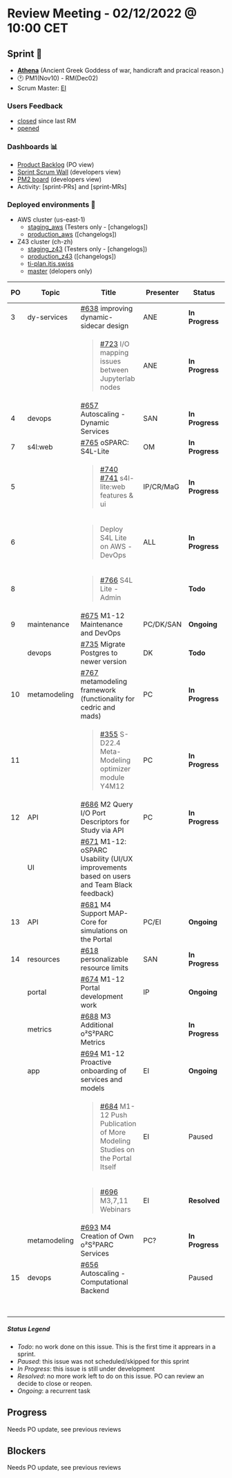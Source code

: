 # Review Meeting - 02/12/2022 @ 10:00 CET

## Sprint 🏃

- [**Athena**](https://www.britannica.com/topic/Athena-Greek-mythology) (Ancient Greek Goddess of war, handicraft and pracical reason.)
- 🕐 PM1(Nov10) - RM(Dec02)
- Scrum Master: [EI](https://github.com/elisabettai)

### Users Feedback

- [closed](https://github.com/pulls?q=is%3Apr+archived%3Afalse+user%3AITISFoundation+closed%3A%3E2022-11-07) since last RM
- [opened](https://github.com/ITISFoundation/osparc-issues/issues?q=is%3Aissue+is%3Aopen+sort%3Areactions)

### Dashboards 📊

- [Product Backlog](https://github.com/orgs/ITISFoundation/projects/3) (PO view)
- [Sprint Scrum Wall](https://app.zenhub.com/workspaces/osparc---scrum-wall-5c9260f3d76ef51f6b0fe78d/board?repos=118596920,174557929,151701223,135289610,118910047,181836792,167586968) (developers view)
- [PM2 board](https://github.com/orgs/ITISFoundation/projects/9) (developers view)
- Activity: [sprint-PRs] and [sprint-MRs]

### Deployed environments 🚀

- AWS cluster (us-east-1)
  - [staging_aws](https://staging.osparc.io) (Testers only - [changelogs])
  - [production_aws](https://osparc.io) ([changelogs])
- Z43 cluster (ch-zh)
  - [staging_z43](http://osparc-staging.speag.com) (Testers only - [changelogs])
  - [production_z43](http://osparc.speag.com) ([changelogs])
  - [ti-plan.itis.swiss](http://ti-plan.itis.swiss)
  - [master](https://osparc-master.speag.com) (delopers only)


| PO | Topic        | Title                                                                                                | Presenter | Status          | Duration | Start-Time |
|----|--------------|------------------------------------------------------------------------------------------------------|-----------|-----------------|----------|------------|
| 3  | dy-services  | [#638] improving dynamic-sidecar design                                                              |   ANE     | **In Progress** |          |            |
|    |              | <blockquote>[#723] I/O mapping issues between Jupyterlab nodes </blockquote>                         |   ANE     | **In Progress** |          |            |
| 4  | devops       | [#657] Autoscaling - Dynamic Services                                                                |   SAN     | **In Progress** |          |            |
| 7  | s4l:web      | [#765] oSPARC: S4L-Lite                                                                              |    OM     | **In Progress** |    10'   |            |
| 5  |              | <blockquote>[#740] [#741] s4l-lite:web features & ui</blockquote>                                    | IP/CR/MaG | **In Progress** |          |            |
| 6  |              | <blockquote>Deploy S4L Lite on AWS - DevOps</blockquote>                                             |   ALL     | **In Progress** |          |            |
| 8  |              | <blockquote>[#766] S4L Lite - Admin</blockquote>                                                     |           | **Todo**        |          |            |
| 9  | maintenance  | [#675] M1-12 Maintenance and DevOps                                                                  | PC/DK/SAN | **Ongoing**     |          |            |
|    | devops       | [#735] Migrate Postgres to newer version                                                             |    DK     | **Todo**        |          |            |
| 10 | metamodeling | [#767] metamodeling framework (functionality for cedric and mads)                                    |    PC     | **In Progress** |          |            |
| 11 |              | <blockquote>[#355] S-D22.4 Meta-Modeling optimizer module Y4M12</blockquote>                         |    PC     | **In Progress** |          |            |
| 12 | API          | [#686] M2 Query I/O Port Descriptors for Study via API                                               |    PC     | **In Progress** |          |            |
|    | UI           | [#671] M1-12: oSPARC Usability (UI/UX improvements based on users and Team Black feedback)           |           |                 |          |            |
| 13 | API          | [#681] M4 Support MAP-Core for simulations on the Portal                                             |   PC/EI   | **Ongoing**     |          |            |
| 14 | resources    | [#618] personalizable resource limits                                                                |    SAN    | **In Progress** |          |            |
|    | portal       | [#674] M1-12 Portal development work                                                                 |    IP     | **Ongoing**     |          |            |
|    | metrics      | [#688] M3 Additional o²S²PARC Metrics                                                                |           | **In Progress** |          |            |
|    | app          | [#694] M1-12 Proactive onboarding of services and models                                             |    EI     | **Ongoing**     |          |            |
|    |              | <blockquote>[#684] M1-12 Push Publication of More Modeling Studies on the Portal Itself</blockquote> |    EI     | Paused          |          |            |
|    |              | <blockquote>[#696] M3,7,11 Webinars</blockquote>                                                     |    EI     | **Resolved**    |          |            |
|    | metamodeling | [#693] M4 Creation of Own o²S²PARC Services                                                          |    PC?    | **In Progress** |          |            |
| 15 | devops       | [#656] Autoscaling - Computational Backend                                                           |           | Paused          |          |            |
|    |              |                                                                                                      |           |                 | END TIME |            |

##### Status Legend

- _Todo_: no work done on this issue. This is the first time it apprears in a sprint.
- _Paused_: this issue was not scheduled/skipped for this sprint
- _In Progress_: this issue is still under development
- _Resolved_: no more work left to do on this issue. PO can review an decide to close or reopen.
- _Ongoing_: a recurrent task

[online]: http://status.osparc.io/
[operational]: https://git.speag.com/oSparc/e2e-testing/-/pipelines
[performant]: https://git.speag.com/oSparc/e2e-portal-testing/-/pipelines

## Progress

Needs PO update, see previous reviews

## Blockers

Needs PO update, see previous reviews

[#638]: https://github.com/ITISFoundation/osparc-issues/issues/638
[#723]: https://github.com/ITISFoundation/osparc-issues/issues/723
[#657]: https://github.com/ITISFoundation/osparc-issues/issues/657
[#741]: https://github.com/ITISFoundation/osparc-issues/issues/741
[#740]: https://github.com/ITISFoundation/osparc-issues/issues/740
[#765]: https://github.com/ITISFoundation/osparc-issues/issues/765
[#766]: https://github.com/ITISFoundation/osparc-issues/issues/766
[#675]: https://github.com/ITISFoundation/osparc-issues/issues/675
[#735]: https://github.com/ITISFoundation/osparc-issues/issues/735
[#767]: https://github.com/ITISFoundation/osparc-issues/issues/767
[#355]: https://github.com/ITISFoundation/osparc-issues/issues/355
[#686]: https://github.com/ITISFoundation/osparc-issues/issues/686
[#671]: https://github.com/ITISFoundation/osparc-issues/issues/671
[#681]: https://github.com/ITISFoundation/osparc-issues/issues/681
[#618]: https://github.com/ITISFoundation/osparc-issues/issues/618
[#674]: https://github.com/ITISFoundation/osparc-issues/issues/674
[#688]: https://github.com/ITISFoundation/osparc-issues/issues/688
[#694]: https://github.com/ITISFoundation/osparc-issues/issues/694
[#684]: https://github.com/ITISFoundation/osparc-issues/issues/684
[#696]: https://github.com/ITISFoundation/osparc-issues/issues/696
[#693]: https://github.com/ITISFoundation/osparc-issues/issues/693
[#656]: https://github.com/ITISFoundation/osparc-issues/issues/656
